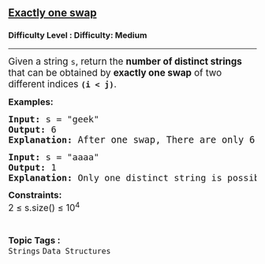 <h2><a href="https://www.geeksforgeeks.org/problems/exactly-one-swap--170637/1">Exactly one swap</a></h2><h3>Difficulty Level : Difficulty: Medium</h3><hr><div class="problems_problem_content__Xm_eO" bis_skin_checked="1"><p><span style="font-size: 14pt;">Given a string <code data-start="95" data-end="98">s</code>, return the <strong data-start="111" data-end="141">number of distinct strings</strong> that can be obtained by <strong data-start="166" data-end="186">exactly one swap</strong> of two different indices <strong><code data-start="212" data-end="221">(i &lt; j)</code></strong>.</span></p>
<p><span style="font-size: 18px;"><strong>Examples:</strong></span></p>
<pre><span style="font-size: 18px;"><strong>Input: </strong>s<strong> </strong>= "geek"
<strong>Output:</strong> 6
<strong>Explanation: </strong><span style="font-size: 14pt;">After one swap, There are only 6 distinct strings possible.(i.e "egek","eegk","geek","geke","gkee" and </span></span><span style="font-size: 14pt;">"keeg") </span>
</pre>
<pre><span style="font-size: 18px;"><strong>Input: </strong>s = "aaaa"
<strong>Output: </strong>1<strong><br></strong><strong>Explanation: </strong>Only one distinct string is possible after one swap(i.e "aaaa")</span></pre>
<p><span style="font-size: 18px;"><strong>Constraints:</strong><br>2 ≤ s.size() ≤ 10<sup>4</sup><br></span></p></div><br><p><span style=font-size:18px><strong>Topic Tags : </strong><br><code>Strings</code>&nbsp;<code>Data Structures</code>&nbsp;